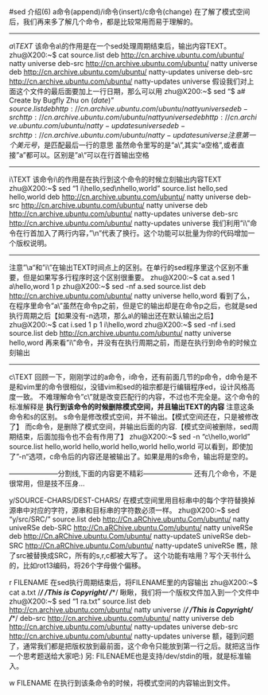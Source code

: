 #sed 介绍(6) a命令(append)/i命令(insert)/c命令(change)
在了解了模式空间后，我们再来多了解几个命令，都是比较常用而易于理解的。

-----------------------------------------------------------------------
*a\TEXT*
该命令a\的作用是在一个sed处理周期结束后，输出内容TEXT。
zhu@X200:~$ cat source.list
deb http://cn.archive.ubuntu.com/ubuntu/ natty universe
deb-src http://cn.archive.ubuntu.com/ubuntu/ natty universe
deb http://cn.archive.ubuntu.com/ubuntu/ natty-updates universe
deb-src http://cn.archive.ubuntu.com/ubuntu/ natty-updates universe
假设我们对上面这个文件的最后面要加上一行日期，那么可以用
zhu@X200:~$ sed “$ a\# Create by Bugfly Zhu on $(date)” source.list
deb http://cn.archive.ubuntu.com/ubuntu/ natty universe
deb-src http://cn.archive.ubuntu.com/ubuntu/ natty universe
deb http://cn.archive.ubuntu.com/ubuntu/ natty-updates universe
deb-src http://cn.archive.ubuntu.com/ubuntu/ natty-updates universe
注意第一个美元号$，是匹配最后一行的意思
虽然命令里写的是”a\”,其实“a空格”,或者直接”a”都可以。区别是”a\“可以在行首输出空格

-----------------------------------------------------------------------
i\TEXT
该命令i\的作用是在执行到这个命令的时候立刻输出内容TEXT
zhu@X200:~$ sed “1 i\hello,sed\nhello,world” source.list
hello,sed
hello,world
deb http://cn.archive.ubuntu.com/ubuntu/ natty universe
deb-src http://cn.archive.ubuntu.com/ubuntu/ natty universe
deb http://cn.archive.ubuntu.com/ubuntu/ natty-updates universe
deb-src http://cn.archive.ubuntu.com/ubuntu/ natty-updates universe
我们利用”i\”命令在行首加入了两行内容，”\n”代表了换行。这个功能可以批量为你的代码增加一个版权说明。

-----------------------------------------------------------------------
注意”\a“和”i\”在输出TEXT时间点上的区别。在单行的sed程序里这个区别不重要，但是如果写多行程序时这个区别很重要。
zhu@X200:~$ cat a.sed
1 a\hello,word
1 p
zhu@X200:~$ sed -nf a.sed source.list
deb http://cn.archive.ubuntu.com/ubuntu/ natty universe
hello,word
看到了么，在程序里命令”a\”虽然在命令p之前，但是它的输出却是在命令p之后，也就是sed执行周期之后【如果没有-n选项，那么a\的输出还在默认输出之后】
zhu@X200:~$ cat i.sed
1 p
1 i\hello,word
zhu@X200:~$ sed -nf i.sed source.list
deb http://cn.archive.ubuntu.com/ubuntu/ natty universe
hello,word
再来看”i\”命令，并没有在执行周期之前，而是在执行到命令的时候立刻输出

-----------------------------------------------------------------------
c\TEXT
回顾一下，刚刚学过的a命令，i命令，还有前面几节的p命令，d命令是不是和vim里的命令很相似，没错vim和sed的祖宗都是行编辑程序ed，设计风格高度一致。
不难理解命令”c\”就是改变匹配行的内容，不过也不完全是。这个命令的标准解释是
**执行到该命令的时候删除模式空间，并且输出TEXT的内容**
注意这条命令和s的区别。 s命令是修改模式空间，并不输出。【模式空间还在，只是被修改了】
而c命令，是删除了模式空间，并输出后面的内容.【模式空间被删除，sed周期结束，后面加指令也不会有作用了】
zhu@X200:~$ sed -n “c\hello,world” source.list
hello,world
hello,world
hello,world
hello,world
可以看到，即使加了”-n“选项，c命令后的内容还是被输出了。如果是用的s命令，输出将是空的。

———————分割线,下面的内容更不精彩———————
还有几个命令，不是很常用，但是技不压身…

y/SOURCE-CHARS/DEST-CHARS/
在模式空间里用目标串中的每个字符替换掉源串中对应的字符，源串和目标串的字符数必须一样。
zhu@X200:~$ sed “y/src/SRC/” source.list
deb http://Cn.aRChive.ubuntu.Com/ubuntu/ natty univeRSe
deb-SRC http://Cn.aRChive.ubuntu.Com/ubuntu/ natty univeRSe
deb http://Cn.aRChive.ubuntu.Com/ubuntu/ natty-updateS univeRSe
deb-SRC http://Cn.aRChive.ubuntu.Com/ubuntu/ natty-updateS univeRSe
瞧，除了src被替换成SRC，所有的s,r,c都被大写了。 这个功能有啥用？写个天书什么的，比如rot13编码，将26个字母做个偏移。

r FILENAME
在sed执行周期结束后，将FILENAME里的内容输出
zhu@X200:~$ cat a.txt
/************************/
/***This is Copyright****/
/************************/
瞅瞅，我们将一个版权文件加入到一个文件中
zhu@X200:~$ sed “1 ra.txt” source.list
deb http://cn.archive.ubuntu.com/ubuntu/ natty universe
/************************/
/***This is Copyright****/
/************************/
deb-src http://cn.archive.ubuntu.com/ubuntu/ natty universe
deb http://cn.archive.ubuntu.com/ubuntu/ natty-updates universe
deb-src http://cn.archive.ubuntu.com/ubuntu/ natty-updates universe
额，碰到问题了，通常我们都是把版权放到最前面，这个命令只能放到第一行之后。就把这当作一个思考题送给大家吧:)
另: FILENAEME也是支持/dev/stdin的哦，就是标准输入。

w FILENAME
在执行到该条命令的时候，将模式空间的内容输出到文件。
